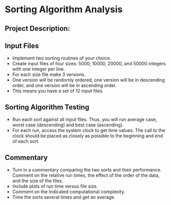 # Sorting Algorithm Analysis

## Project Description:

## Input Files
* Implement two sorting routines of your choice. 
* Create input files of four sizes: 5000, 10000, 20000, and 50000 integers with one integer per line.
* For each size file make 3 versions. 
* One version will be randomly ordered, one version will be in descending order, and one version will be in ascending order. 
* This means you have a set of 12 input files.

## Sorting Algorithm Testing
* Run each sort against all input files. Thus, you will run average case, worst case (descending) and best case (ascending). 
* For each run, access the system clock to get time values. The call to the clock should be placed as closely as possible to the beginning and end of each sort. 

## Commentary
* Turn in a commentary comparing the two sorts and their performance. Comment on the relative run times, the effect of the order of the data, and the size of the files. 
* Include plots of run time versus file size. 
* Comment on the indicated computational complexity. 
* Time the sorts several times and get an average.